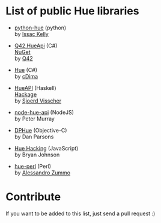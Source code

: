 List of public Hue libraries
============================

  * [python-hue](https://github.com/issackelly/python-hue) (python)     
    by [Issac Kelly](https://twitter.com/issackelly/)

  * [Q42.HueApi](https://github.com/Q42/Q42.HueApi) (C#)  
    [NuGet](https://nuget.org/packages/Q42.HueApi)   
    by [Q42](http://q42.nl)
    
  * [Hue](https://github.com/cDima/Hue) (C#)     
    by [cDima](http://dima.sadakov.com/)

  * [HueAPI](https://github.com/sjoerdvisscher/HueAPI) (Haskell)     
    [Hackage](http://hackage.haskell.org/package/HueAPI)     
    by [Sjoerd Visscher](http://sjoerdvisscher.handcraft.com/)

  * [node-hue-api](https://github.com/peter-murray/node-hue-api) (NodeJS)  
    by Peter Murray     

  * [DPHue](https://github.com/danparsons/DPHue) (Objective-C)  
    by Dan Parsons

  * [Hue Hacking](https://github.com/bjohnso5/hue-hacking) (JavaScript)  
    by Bryan Johnson

  * [hue-perl](https://github.com/dwery/hue-perl) (Perl)  
    by [Alessandro Zummo](http://www.towertech.it)

Contribute
============================
If you want to be added to this list, just send a pull request :)
